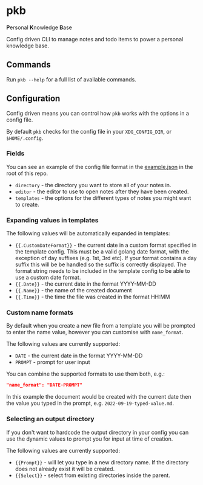 # pkb

**P**ersonal **K**nowledge **B**ase

Config driven CLI to manage notes and todo items to power a personal knowledge base.

## Commands

Run `pkb --help` for a full list of available commands.

## Configuration

Config driven means you can control how `pkb` works with the options in a
config file.

By default `pkb` checks for the config file in your `XDG_CONFIG_DIR`, or
`$HOME/.config`.

### Fields

You can see an example of the config file format in the
[example.json](./example.json) in the root of this repo.

- `directory` - the directory you want to store all of your notes in.
- `editor` - the editor to use to open notes after they have been created.
- `templates` - the options for the different types of notes you might want
to create.

### Expanding values in templates

The following values will be automatically expanded in templates:

- `{{.CustomDateFormat}}` - the current date in a custom format specified in the
template config. This must be a valid golang date format, with the exception
of day suffixes (e.g. 1st, 3rd etc). If your format contains a day suffix this
will be be handled so the suffix is correctly displayed. The format string needs
to be included in the template config to be able to use a custom date format.
- `{{.Date}}` - the current date in the format YYYY-MM-DD
- `{{.Name}}` - the name of the created document
- `{{.Time}}` - the time the file was created in the format HH:MM

### Custom name formats

By default when you create a new file from a template you will be prompted to
enter the name value, however you can customise with `name_format`.

The following values are currently supported:

- `DATE` - the current date in the format YYYY-MM-DD
- `PROMPT` - prompt for user input

You can combine the supported formats to use them both, e.g.:

```json
"name_format": "DATE-PROMPT"
```

In this example the document would be created with the current date then the
value you typed in the prompt, e.g. `2022-09-19-typed-value.md`.

### Selecting an output directory

If you don't want to hardcode the output directory in your config you can use
the dynamic values to prompt you for input at time of creation.

The following values are currently supported:

- `{{Prompt}}` - will let you type in a new directory name. If the directory
does not already exist it will be created.
- `{{Select}}` - select from existing directories inside the parent.
